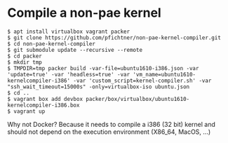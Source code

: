 # Compile a non-pae kernel

```
$ apt install virtualbox vagrant packer
$ git clone https://github.com/pfichtner/non-pae-kernel-compiler.git
$ cd non-pae-kernel-compiler
$ git submodule update --recursive --remote
$ cd packer
$ mkdir tmp
$ TMPDIR=tmp packer build -var-file=ubuntu1610-i386.json -var 'update=true' -var 'headless=true' -var 'vm_name=ubuntu1610-kernelcompiler-i386' -var 'custom_script=kernel-compiler.sh' -var "ssh_wait_timeout=15000s" -only=virtualbox-iso ubuntu.json
$ cd ..
$ vagrant box add devbox packer/box/virtualbox/ubuntu1610-kernelcompiler-i386.box
$ vagrant up
``` 

Why not Docker? Because it needs to compile a i386 (32 bit) kernel and should not depend on the execution environment (X86_64, MacOS, ...)


